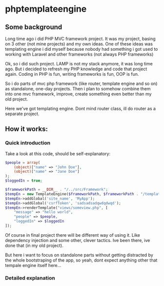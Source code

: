 # phptemplateengine

## Some background
Long time ago i did PHP MVC framework project. It was my project, basing on 3 other (not mine projects) and my own ideas. One of these ideas was templating engine i did myself because nobody had something i got used to working with Laravel and other frameworks (not always PHP frameworks)  

Ok, so i did such project. LAMP is not my stack anymore, it was long time ago. But i decided to refresh my PHP knowledge and code that project again. Coding in PHP is fun, writing frameworks is fun, OOP is fun.  

So i do parts of mvc php framework (like router, template engine and so on) as standalone, one-day projects. Then i plan to somehow combine them into one mvc framework, improve, create something even better than my old project.  

Here we've got templating engine. Dont mind router class, ill do router as a separate project. 

## How it works:

### Quick introduction
Take a look at this code, should be self-explanatory:
```php
$people = array(
    (object)["name" => "John Doe"],
    (object)["name" => "Jane Doe"]
);
$loggedIn = true;

$frameworkPath = __DIR__ . "/../src/Framework";
$tempEn = new TemplateEngine($frameworkPath, $frameworkPath . "/templatepatterns.php");
$tempEn->addGlobal('site_name', 'MyApp');
$tempEn->addGlobal('csrfToken', 'sadsadsadqwdqdwqd');
$tempEn->renderTemplate("views/someview.php", [
    "message" => "hello world", 
    "people" => $people, 
    "loggedIn" => $loggedIn
]);
```
Of course in final project there will be different way of using it. Like dependency injection and some other, clever tactics. Ive been there, ive done that (in my old project).  

But here i want to focus on standalone parts without getting distracted by the whole bootstraping of the app, so yeah, dont expect anything other that tempale engine itself here...

### Detailed explanation
